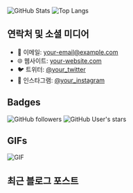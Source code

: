
![GitHub Stats](https://github-readme-stats.vercel.app/api?username=Seyeon1225&show_icons=true&theme=radical)
![Top Langs](https://github-readme-stats.vercel.app/api/top-langs/?username=Seyeon1225&layout=compact&theme=radical)

## 연락처 및 소셜 미디어

- 📧 이메일: [your-email@example.com](mailto:your-email@example.com)
- 🌐 웹사이트: [your-website.com](https://your-website.com)
- 🐦 트위터: [@your_twitter](https://twitter.com/your_twitter)
- 📸 인스타그램: [@your_instagram](https://instagram.com/your_instagram)

## Badges

![GitHub followers](https://img.shields.io/github/followers/Seyeon1225?style=social)
![GitHub User's stars](https://img.shields.io/github/stars/Seyeon1225?style=social)

## GIFs

![GIF](https://media.giphy.com/media/26tn33aiTi1jkl6H6/giphy.gif)

## 최근 블로그 포스트

<!-- BLOG-POST-LIST:START -->
<!-- BLOG-POST-LIST:END -->
